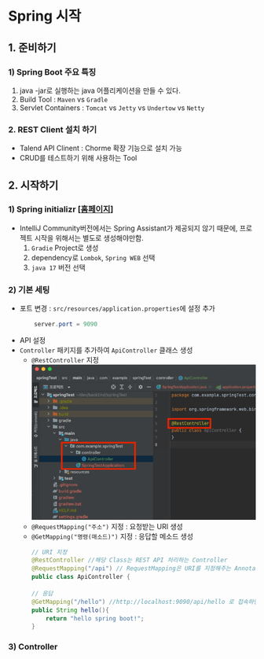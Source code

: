  # Spring 시작
## 1. 준비하기
### 1) Spring Boot 주요 특징
1. java -jar로 실행하는 java 어플리케이션을 만들 수 있다.
2. Build Tool : `Maven` vs `Gradle`
3. Servlet Containers : `Tomcat` vs `Jetty` vs `Undertow` vs `Netty`

### 2. REST Client 설치 하기
- Talend API Clinent :  Chorme 확장 기능으로 설치 가능
- CRUD를 테스트하기 위해 사용하는 Tool

## 2. 시작하기

### 1) Spring initializr [[홈페이지](https://start.spring.io)]
- IntelliJ Community버전에서는 Spring Assistant가 제공되지 않기 때문에, 프로젝트 시작을 위해서는 별도로 생성해야만함.
    1. `Gradie` Project로 생성
    2. dependency로 `Lombok`, `Spring WEB` 선택 
    3. `java 17` 버전 선택

### 2) 기본 세팅
- 포트 변경 : `src/resources/application.properties`에 설정 추가
    ```java
        server.port = 9090
    ```
- API 설정
- `Controller` 패키지를 추가하여 `ApiController` 클래스 생성
    - `@RestController` 지정
    ![](../rcs/1.png)
    - `@RequestMapping("주소")` 지정 : 요청받는 URI 생성
    - `@GetMapping("명령(매소드)")` 지정 : 응답할 메소드 생성
        ```java
        // URI 지정
        @RestController //해당 Class는 REST API 처리하는 Controller
        @RequestMapping("/api") // RequestMapping은 URI를 지정해주는 Annotation
        public class ApiController {

        // 응답
        @GetMapping("/hello") //http://localhost:9090/api/hello 로 접속하면 출력 가능!
        public String hello(){
            return "hello spring boot!";
        }
        ```
### 3) Controller


